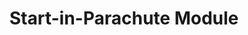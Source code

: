 ---
layout: default
title: Start-in-Parachute Module
nav_order: 7
parent: Other Modules
grand_parent: Modules
---